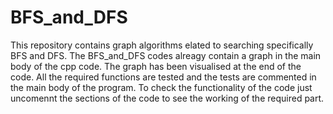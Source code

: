 # BFS_and_DFS
This repository contains graph algorithms elated to searching specifically BFS and DFS.
The BFS_and_DFS codes alreagy contain a graph in the main body of the cpp code. The graph has been visualised at the end of the code.
All the required functions are tested and the tests are commented in the main body of the program.
To check the functionality of the code just uncomennt the sections of the code to see the working of the required part.
